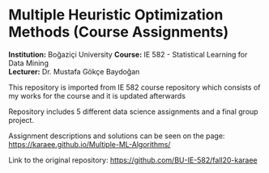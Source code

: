 # Multiple Heuristic Optimization Methods (Course Assignments)
**Institution:** Boğaziçi University
**Course:** IE 582 - Statistical Learning for Data Mining  
**Lecturer:** Dr. Mustafa Gökçe Baydoğan

This repository is imported from IE 582 course repository which consists of my works for the course and it is updated afterwards

Repository includes 5 different data science assignments and a final group project.

Assignment descriptions and solutions can be seen on the page: https://karaee.github.io/Multiple-ML-Algorithms/

Link to the original repository: https://github.com/BU-IE-582/fall20-karaee  
